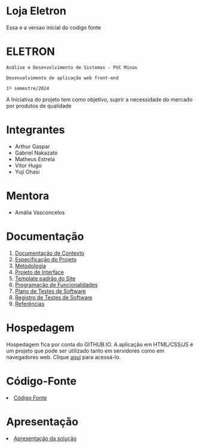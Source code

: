 # Loja Eletron
Essa e a versao inicial do codigo fonte

# ELETRON

`Análise e Desenvolvimento de Sistemas - PUC Minas`

`Desenvolvimento de aplicação web front-end`

`1º semestre/2024`

A Iniciativa do projeto tem como objetivo, suprir a  necessidade do mercado por produtos de qualidade

# Integrantes

* Arthur Gaspar
* Gabriel Nakazato
* Matheus Estrela
* Vitor Hugo
* Yuji Ohasi

# Mentora

* Amália Vasconcelos

# Documentação

<ol>
<li><a href="DOCUMENTACAO/01-Documentação de Contexto.md"> Documentação de Contexto</a></li>
<li><a href="DOCUMENTACAO/02-Especificação do Projeto.md"> Especificação do Projeto</a></li>
<li><a href="DOCUMENTACAO/03-Metodologia.md"> Metodologia</a></li>
<li><a href="DOCUMENTACAO/04-Projeto de Interface.md"> Projeto de Interface</a></li>
<li><a href="DOCUMENTACAO/05-Template padrão do Site.md"> Template padrão do Site</a></li>
<li><a href="DOCUMENTACAO/06-Programação de Funcionalidades.md"> Programação de Funcionalidades</a></li>
<li><a href="DOCUMENTACAO/07-Plano de Testes de Software.md"> Plano de Testes de Software</a></li>
<li><a href="DOCUMENTACAO/08-Registro de Testes de Software.md"> Registro de Testes de Software</a></li>
<li><a href="DOCUMENTACAO/09-Referências.md"> Referências</a></li>
</ol>


# Hospedagem

Hospedagem fica por conta do GITHUB.IO.
A aplicação em HTML/CSS/JS é um projeto que pode ser utilizado tanto em servidores como em navegadores web. Clique <a href="https://icei-puc-minas-pmv-ads.github.io/pmv-ads-2022-1-e1-proj-web-t3-vida-de-estudante/src/paginaHome/index.html">aqui</a> para acessá-lo. 

# Código-Fonte

<li><a href="codigo-fonte/README.md"> Código Fonte</a></li>

# Apresentação

<li><a href="apresentacao/README.md"> Apresentação da solução</a></li>
